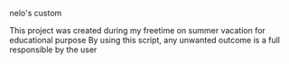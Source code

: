 nelo's custom

This project was created during my freetime on summer vacation for educational purpose
By using this script, any unwanted outcome is a full responsible by the user
